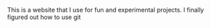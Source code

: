 This is a website that I use for fun and experimental projects.
I finally figured out how to use git
